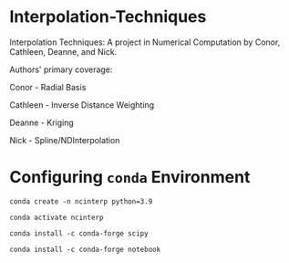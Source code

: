 # Interpolation-Techniques
Interpolation Techniques: A project in Numerical Computation by Conor, Cathleen, Deanne, and Nick.

Authors' primary coverage:

Conor - Radial Basis

Cathleen - Inverse Distance Weighting

Deanne - Kriging

Nick - Spline/NDInterpolation

# Configuring `conda` Environment
`conda create -n ncinterp python=3.9`

`conda activate ncinterp`

`conda install -c conda-forge scipy`

`conda install -c conda-forge notebook`
